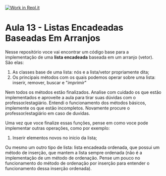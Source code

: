 [![Work in Repl.it](https://classroom.github.com/assets/work-in-replit-14baed9a392b3a25080506f3b7b6d57f295ec2978f6f33ec97e36a161684cbe9.svg)](https://classroom.github.com/online_ide?assignment_repo_id=3466327&assignment_repo_type=AssignmentRepo)
# Aula 13 - Listas Encadeadas Baseadas Em Arranjos

Nesse repositório voce vai encontrar um código base para a implementação de uma **lista encadeada** baseada em um arranjo (vetor). São elas:

1. As classes base de uma lista: nós e a lista/vetor propriamente dita;
1. Os principais métodos com os quais podemos operar sobre uma lista: inserir, remover, buscar e "*imprimir*"

Nem todos os métodos estão finalizados. 
Analise com cuidado os que estão implementados e aproveite a aula para tirar suas dúvidas com o professor/estagiário.
Entendi o funcionamento dos métodos básicos, implemente os que estão incompletos. Novamente procure o professor/estagiário em caso de duvidas. 

Uma vez que voce finalize essas funções, pense em como voce pode implementar outras operações, como por exemplo:

1. Inserir elementos novos no inicio da lista;

Ou mesmo um outro tipo de lista: lista encadeada ordenada, que possui um método de inserção, que mantem a lista sempre ordenada (não é a implementação de um método de ordenação. Pense um pouco no funcionamento do método de ordenação por inserção para entender o funcionamento dessa inserção ordenada). 
